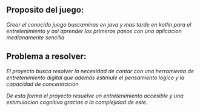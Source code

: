 ## Proposito del juego:
*Crear el conocido juego buscaminas en java y mas tarde en kotlin para el entretenimiento y asi aprender los primeros pasos con una aplicacion medianamente sencilla*
## Problema a resolver:
*El proyecto busca resolver la necesidad de contar con una herramienta de entretenimiento digital que además estimule el pensamiento lógico y la capacidad de concentración*

*De esta forma el proyecto resuelve un entretenimiento accesible y una estimulacion cognitiva gracias a la complejidad de este.*

